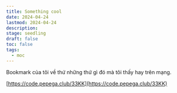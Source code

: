 ```yaml
---
title: Something cool 
date: 2024-04-24 
lastmod: 2024-04-24 
description: 
stage: seedling
draft: false 
toc: false
tags:
  - moc
---
```


Bookmark của tôi về thứ những thứ gì đó mà tôi thấy hay trên mạng.

[https://code.pepega.club/33KK](https://code.pepega.club/33KK) 



